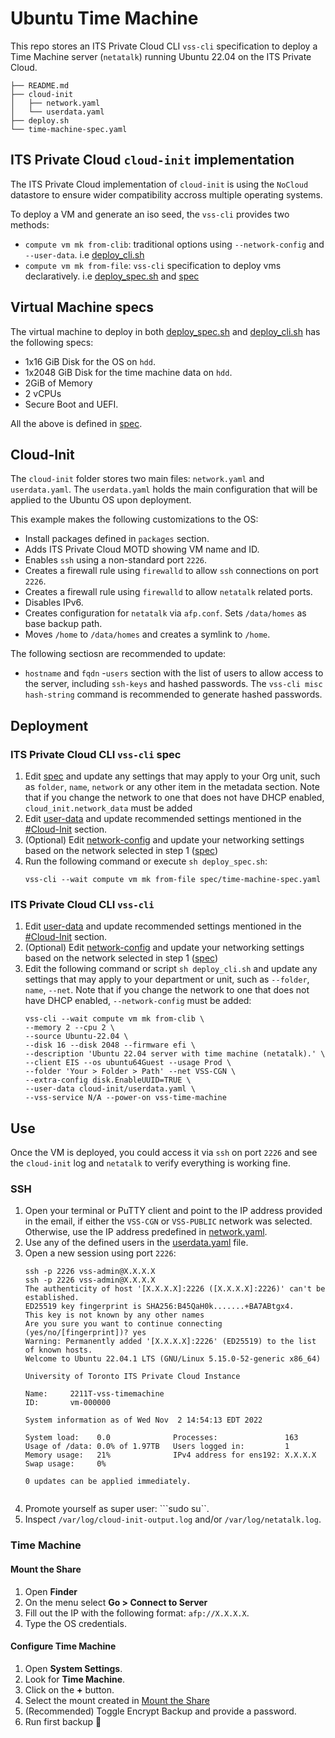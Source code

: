 # Ubuntu Time Machine

This repo stores an ITS Private Cloud CLI ``vss-cli`` specification to deploy 
a Time Machine server (``netatalk``) running Ubuntu 22.04 on the ITS Private Cloud.

```
├── README.md
├── cloud-init
│   ├── network.yaml
│   └── userdata.yaml
├── deploy.sh
└── time-machine-spec.yaml
```
## ITS Private Cloud ``cloud-init`` implementation

The ITS Private Cloud implementation of ``cloud-init`` is using the ``NoCloud`` datastore
to ensure wider compatibility accross multiple operating systems.

To deploy a VM and generate an iso seed, the ``vss-cli`` provides two methods:
- ``compute vm mk from-clib``: traditional options using ``--network-config`` and ``--user-data``. i.e [deploy_cli.sh](deploy_cli.sh)
- ``compute vm mk from-file``: ``vss-cli`` specification to deploy vms declaratively. i.e [deploy_spec.sh](deploy_spec.sh) and [spec](spec/time-machine-spec.yaml)

## Virtual Machine specs

The virtual machine to deploy in both [deploy_spec.sh](deploy_spec.sh) and [deploy_cli.sh](deploy_cli.sh) has the following specs:
- 1x16 GiB Disk for the OS on `hdd`.
- 1x2048 GiB Disk for the time machine data on `hdd`.
- 2GiB of Memory
- 2 vCPUs
- Secure Boot and UEFI.

All the above is defined in [spec](spec/time-machine-spec.yaml).

## Cloud-Init

The `cloud-init` folder stores two main files: ``network.yaml`` and ``userdata.yaml``. The ``userdata.yaml`` holds the main configuration that will be applied to the Ubuntu OS upon deployment.

This example makes the following customizations to the OS:
- Install packages defined in ``packages`` section.
- Adds ITS Private Cloud MOTD showing VM name and ID.
- Enables `ssh` using a non-standard port ``2226``.
- Creates a firewall rule using ``firewalld`` to allow ``ssh`` connections on port ``2226``.
- Creates a firewall rule using ``firewalld`` to allow ``netatalk`` related ports.
- Disables IPv6.
- Creates configuration for ``netatalk`` via ``afp.conf``. Sets ``/data/homes`` as base backup path.
- Moves ``/home`` to ``/data/homes`` and creates a symlink to ``/home``.

The following sectiosn are recommended to update:
- ``hostname`` and ``fqdn`` 
-``users`` section with the list of users to allow access to the server, including `ssh-keys` and hashed passwords. The ``vss-cli misc hash-string`` command is recommended to generate hashed passwords.


## Deployment

### ITS Private Cloud CLI ``vss-cli`` spec

1. Edit [spec](spec/time-machine-spec.yaml) and update any settings that may apply to your Org unit, such as `folder`, `name`, `network` or any other item in the metadata section. Note that if you change the network to one that does not have DHCP enabled, ``cloud_init.network_data`` must be added
2. Edit [user-data](cloud-init/userdata.yaml) and update recommended settings mentioned in the [#Cloud-Init](#cloud-init) section.
3. (Optional) Edit [network-config](cloud-init/network.yaml) and update your networking settings based on the network selected in step 1 ([spec](spec/time-machine-spec.yaml))
4. Run the following command or execute ``sh deploy_spec.sh``:
    ```
    vss-cli --wait compute vm mk from-file spec/time-machine-spec.yaml
    ```

### ITS Private Cloud CLI ``vss-cli``

1. Edit [user-data](cloud-init/userdata.yaml) and update recommended settings mentioned in the [#Cloud-Init](#cloud-init) section.
2. (Optional) Edit [network-config](cloud-init/network.yaml) and update your networking settings based on the network selected in step 1 ([spec](spec/time-machine-spec.yaml))
3. Edit the following command or script  ``sh deploy_cli.sh`` and update any settings that may apply to your department or unit, such as `--folder`, `name`, `--net`. Note that if you change the network to one that does not have DHCP enabled, ``--network-config`` must be added:
    ```
    vss-cli --wait compute vm mk from-clib \
    --memory 2 --cpu 2 \
    --source Ubuntu-22.04 \
    --disk 16 --disk 2048 --firmware efi \
    --description 'Ubuntu 22.04 server with time machine (netatalk).' \
    --client EIS --os ubuntu64Guest --usage Prod \
    --folder 'Your > Folder > Path' --net VSS-CGN \
    --extra-config disk.EnableUUID=TRUE \
    --user-data cloud-init/userdata.yaml \
    --vss-service N/A --power-on vss-time-machine
    ```

## Use

Once the VM is deployed, you could access it via ``ssh`` on port ``2226`` and see the ``cloud-init`` log and ``netatalk`` to verify everything is working fine.

### SSH

1. Open your terminal or PuTTY client and point to the IP address provided in the email, if either the ``VSS-CGN`` or ``VSS-PUBLIC`` network was selected. Otherwise, use the IP address predefined in [network.yaml](cloud-inint/network.yaml).
2. Use any of the defined users in the [userdata.yaml](cloud-init/userdata.yaml) file. 
3. Open a new session using port ``2226``:
    ```
    ssh -p 2226 vss-admin@X.X.X.X
    ssh -p 2226 vss-admin@X.X.X.X
    The authenticity of host '[X.X.X.X]:2226 ([X.X.X.X]:2226)' can't be established.
    ED25519 key fingerprint is SHA256:B45QaH0k.......+BA7ABtgx4.
    This key is not known by any other names
    Are you sure you want to continue connecting (yes/no/[fingerprint])? yes
    Warning: Permanently added '[X.X.X.X]:2226' (ED25519) to the list of known hosts.
    Welcome to Ubuntu 22.04.1 LTS (GNU/Linux 5.15.0-52-generic x86_64)

    University of Toronto ITS Private Cloud Instance

    Name:     2211T-vss-timemachine
    ID:       vm-000000

    System information as of Wed Nov  2 14:54:13 EDT 2022

    System load:    0.0              Processes:               163
    Usage of /data: 0.0% of 1.97TB   Users logged in:         1
    Memory usage:   21%              IPv4 address for ens192: X.X.X.X
    Swap usage:     0%

    0 updates can be applied immediately.


    ```
4. Promote yourself as super user: ```sudo su``.
5. Inspect ``/var/log/cloud-init-output.log`` and/or ``/var/log/netatalk.log``.

### Time Machine

#### Mount the Share
1. Open **Finder**
2. On the menu select **Go > Connect to Server**
3. Fill out the IP with the following format: ```afp://X.X.X.X```.
4. Type the OS credentials.

#### Configure Time Machine
1. Open **System Settings**.
2. Look for **Time Machine**.
3. Click on the **+** button.
4. Select the mount created in [Mount the Share](#mount-the-share)
5. (Recommended) Toggle Encrypt Backup and provide a password.
6. Run first backup 🎉